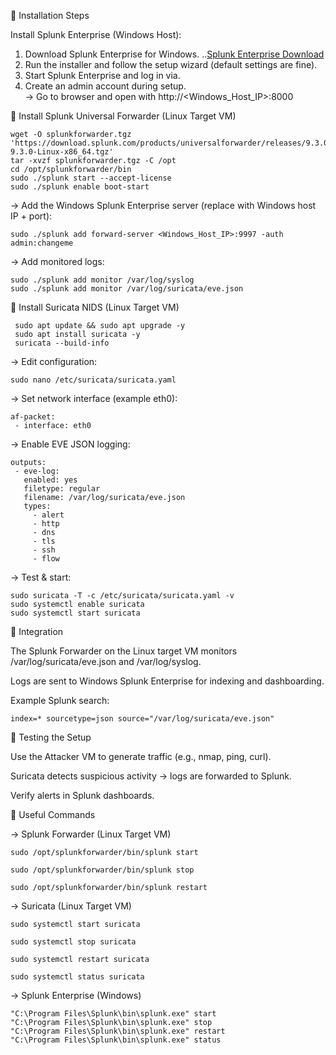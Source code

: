 🔹 Installation Steps

Install Splunk Enterprise (Windows Host):

1. Download Splunk Enterprise for Windows.
        ..[Splunk Enterprise Download](https://www.splunk.com/en_us/download/splunk-enterprise.html)  
2. Run the installer and follow the setup wizard (default settings are fine).  
3. Start Splunk Enterprise and log in via.
4. Create an admin account during setup.  
-> Go to browser and open with http://<Windows_Host_IP>:8000



🔹 Install Splunk Universal Forwarder (Linux Target VM)

    wget -O splunkforwarder.tgz 'https://download.splunk.com/products/universalforwarder/releases/9.3.0/linux/splunkforwarder-9.3.0-Linux-x86_64.tgz'
    tar -xvzf splunkforwarder.tgz -C /opt
    cd /opt/splunkforwarder/bin
    sudo ./splunk start --accept-license
    sudo ./splunk enable boot-start



-> Add the Windows Splunk Enterprise server (replace with Windows host IP + port):

    sudo ./splunk add forward-server <Windows_Host_IP>:9997 -auth admin:changeme

-> Add monitored logs:

    sudo ./splunk add monitor /var/log/syslog
    sudo ./splunk add monitor /var/log/suricata/eve.json



🔹 Install Suricata NIDS (Linux Target VM)

     sudo apt update && sudo apt upgrade -y
     sudo apt install suricata -y
     suricata --build-info


-> Edit configuration:

    sudo nano /etc/suricata/suricata.yaml


-> Set network interface (example eth0):

    af-packet:
     - interface: eth0


-> Enable EVE JSON logging:

    outputs:
     - eve-log:
       enabled: yes
       filetype: regular
       filename: /var/log/suricata/eve.json
       types:
         - alert
         - http
         - dns
         - tls
         - ssh
         - flow


-> Test & start:

    sudo suricata -T -c /etc/suricata/suricata.yaml -v
    sudo systemctl enable suricata
    sudo systemctl start suricata

🔹  Integration

The Splunk Forwarder on the Linux target VM monitors /var/log/suricata/eve.json and /var/log/syslog.

Logs are sent to Windows Splunk Enterprise for indexing and dashboarding.

Example Splunk search:

    index=* sourcetype=json source="/var/log/suricata/eve.json"


🔹 Testing the Setup

Use the Attacker VM to generate traffic (e.g., nmap, ping, curl).

Suricata detects suspicious activity → logs are forwarded to Splunk.

Verify alerts in Splunk dashboards.



🔹 Useful Commands

-> Splunk Forwarder (Linux Target VM)

    sudo /opt/splunkforwarder/bin/splunk start
    
    sudo /opt/splunkforwarder/bin/splunk stop
    
    sudo /opt/splunkforwarder/bin/splunk restart


-> Suricata (Linux Target VM)

    sudo systemctl start suricata
    
    sudo systemctl stop suricata
    
    sudo systemctl restart suricata
    
    sudo systemctl status suricata


-> Splunk Enterprise (Windows)

    "C:\Program Files\Splunk\bin\splunk.exe" start
    "C:\Program Files\Splunk\bin\splunk.exe" stop
    "C:\Program Files\Splunk\bin\splunk.exe" restart
    "C:\Program Files\Splunk\bin\splunk.exe" status








